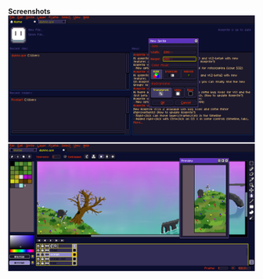 **Screenshots**
![alt tag](https://github.com/Cecmus/Aseprite-Evil-Theme/blob/master/Screenshot1.png)
![alt tag](https://github.com/Cecmus/Aseprite-Evil-Theme/blob/master/Screenshot2.png)
